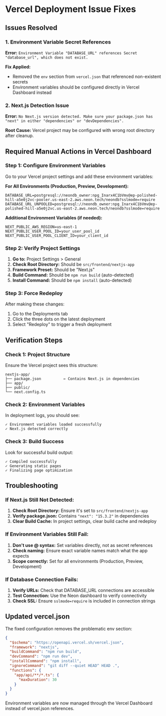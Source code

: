 # Vercel Deployment Issue Fixes

## Issues Resolved

### 1. Environment Variable Secret References
**Error:** `Environment Variable "DATABASE_URL" references Secret "database_url", which does not exist.`

**Fix Applied:**
- Removed the `env` section from `vercel.json` that referenced non-existent secrets
- Environment variables should be configured directly in Vercel Dashboard instead

### 2. Next.js Detection Issue
**Error:** `No Next.js version detected. Make sure your package.json has "next" in either "dependencies" or "devDependencies".`

**Root Cause:** Vercel project may be configured with wrong root directory after cleanup.

## Required Manual Actions in Vercel Dashboard

### Step 1: Configure Environment Variables
Go to your Vercel project settings and add these environment variables:

**For All Environments (Production, Preview, Development):**
```
DATABASE_URL=postgresql://neondb_owner:npg_Inarx4C1bVmv@ep-polished-hill-a5e0j2vc-pooler.us-east-2.aws.neon.tech/neondb?sslmode=require
DATABASE_URL_UNPOOLED=postgresql://neondb_owner:npg_Inarx4C1bVmv@ep-polished-hill-a5e0j2vc.us-east-2.aws.neon.tech/neondb?sslmode=require
```

**Additional Environment Variables (if needed):**
```
NEXT_PUBLIC_AWS_REGION=us-east-1
NEXT_PUBLIC_USER_POOL_ID=your_user_pool_id
NEXT_PUBLIC_USER_POOL_CLIENT_ID=your_client_id
```

### Step 2: Verify Project Settings
1. **Go to:** Project Settings > General
2. **Check Root Directory:** Should be `src/frontend/nextjs-app`
3. **Framework Preset:** Should be "Next.js"
4. **Build Command:** Should be `npm run build` (auto-detected)
5. **Install Command:** Should be `npm install` (auto-detected)

### Step 3: Force Redeploy
After making these changes:
1. Go to the Deployments tab
2. Click the three dots on the latest deployment
3. Select "Redeploy" to trigger a fresh deployment

## Verification Steps

### Check 1: Project Structure
Ensure the Vercel project sees this structure:
```
nextjs-app/
├── package.json          ← Contains Next.js in dependencies
├── app/
├── public/
└── next.config.ts
```

### Check 2: Environment Variables
In deployment logs, you should see:
```
✓ Environment variables loaded successfully
✓ Next.js detected correctly
```

### Check 3: Build Success
Look for successful build output:
```
✓ Compiled successfully
✓ Generating static pages
✓ Finalizing page optimization
```

## Troubleshooting

### If Next.js Still Not Detected:
1. **Check Root Directory:** Ensure it's set to `src/frontend/nextjs-app`
2. **Verify package.json:** Contains `"next": "15.3.2"` in dependencies
3. **Clear Build Cache:** In project settings, clear build cache and redeploy

### If Environment Variables Still Fail:
1. **Don't use @ syntax:** Set variables directly, not as secret references
2. **Check naming:** Ensure exact variable names match what the app expects
3. **Scope correctly:** Set for all environments (Production, Preview, Development)

### If Database Connection Fails:
1. **Verify URLs:** Check that DATABASE_URL connections are accessible
2. **Test Connection:** Use the Neon dashboard to verify connectivity
3. **Check SSL:** Ensure `sslmode=require` is included in connection strings

## Updated vercel.json
The fixed configuration removes the problematic env section:

```json
{
  "$schema": "https://openapi.vercel.sh/vercel.json",
  "framework": "nextjs",
  "buildCommand": "npm run build",
  "devCommand": "npm run dev",
  "installCommand": "npm install",
  "ignoreCommand": "git diff --quiet HEAD^ HEAD .",
  "functions": {
    "app/api/**/*.ts": {
      "maxDuration": 30
    }
  }
}
```

Environment variables are now managed through the Vercel Dashboard instead of vercel.json references.
